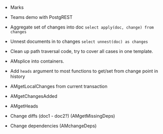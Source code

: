 
- Marks

- Teams demo with PostgREST

- Aggregate set of changes into doc `select apply(doc, change) from changes`

- Unnest documents in to changes `select unnest(doc) as changes`

- Clean up path traversal code, try to cover all cases in one template.

- AMsplice into containers.

- Add `heads` argument to most functions to get/set from change point in history

- AMgetLocalChanges from current transaction

- AMgetChangesAdded

- AMgetHeads

- Change diffs (doc1 - doc2?) (AMgetMissingDeps)

- Change dependencies (AMchangeDeps)
